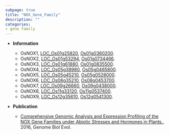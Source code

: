 ```yaml
---
subpage: true
title: "NOX_Gene_Family"
description: ""
categories:
- gene family
---
```


* **Information**  
    + OsNOX1, [LOC_Os01g25820](http://rice.plantbiology.msu.edu/cgi-bin/ORF_infopage.cgi?orf=LOC_Os01g25820), [Os01g0360200](http://rapdb.dna.affrc.go.jp/viewer/gbrowse_details/irgsp1?name=Os01g0360200).
    + OsNOX2, [LOC_Os01g53294](http://rice.plantbiology.msu.edu/cgi-bin/ORF_infopage.cgi?orf=LOC_Os01g53294), [Os01g0734466](http://rapdb.dna.affrc.go.jp/viewer/gbrowse_details/irgsp1?name=Os01g0734466).
    + OsNOX3, [LOC_Os01g61880](http://rice.plantbiology.msu.edu/cgi-bin/ORF_infopage.cgi?orf=LOC_Os01g61880), [Os01g0835500](http://rapdb.dna.affrc.go.jp/viewer/gbrowse_details/irgsp1?name=Os01g0835500).
    + OsNOX4, [LOC_Os05g38980](http://rice.plantbiology.msu.edu/cgi-bin/ORF_infopage.cgi?orf=LOC_Os05g38980), [Os05g0465800](http://rapdb.dna.affrc.go.jp/viewer/gbrowse_details/irgsp1?name=Os05g0465800).
    + OsNOX5, [LOC_Os05g45210](http://rice.plantbiology.msu.edu/cgi-bin/ORF_infopage.cgi?orf=LOC_Os05g45210), [Os05g0528000](http://rapdb.dna.affrc.go.jp/viewer/gbrowse_details/irgsp1?name=Os05g0528000).
    + OsNOX6, [LOC_Os08g35210](http://rice.plantbiology.msu.edu/cgi-bin/ORF_infopage.cgi?orf=LOC_Os08g35210), [Os08g0453700](http://rapdb.dna.affrc.go.jp/viewer/gbrowse_details/irgsp1?name=Os08g0453700).
    + OsNOX7, [LOC_Os09g26660](http://rice.plantbiology.msu.edu/cgi-bin/ORF_infopage.cgi?orf=LOC_Os09g26660), [Os09g0438000](http://rapdb.dna.affrc.go.jp/viewer/gbrowse_details/irgsp1?name=Os09g0438000).
    + OsNOX8, [LOC_Os11g33120](http://rice.plantbiology.msu.edu/cgi-bin/ORF_infopage.cgi?orf=LOC_Os11g33120), [Os11g0537400](http://rapdb.dna.affrc.go.jp/viewer/gbrowse_details/irgsp1?name=Os11g0537400).
    + OsNOX9, [LOC_Os12g35610](http://rice.plantbiology.msu.edu/cgi-bin/ORF_infopage.cgi?orf=LOC_Os12g35610), [Os12g0541300](http://rapdb.dna.affrc.go.jp/viewer/gbrowse_details/irgsp1?name=Os12g0541300).

* **Publication**  
    + [Comprehensive Genomic Analysis and Expression Profiling of the NOX Gene Families under Abiotic Stresses and Hormones in Plants.](http://www.ncbi.nlm.nih.gov/pubmed?term=Comprehensive+Genomic+Analysis+and+Expression+Profiling+of+the+NOX+Gene+Families+under+Abiotic+Stresses+and+Hormones+in+Plants.%5BTitle%5D), 2016, Genome Biol Evol.


